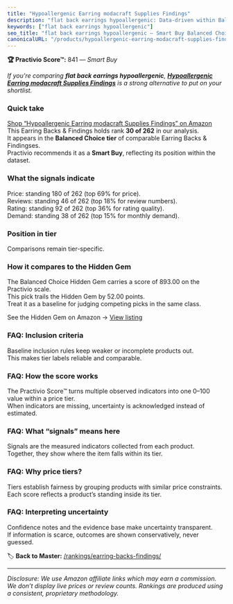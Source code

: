 ```yaml
---
title: "Hypoallergenic Earring modacraft Supplies Findings"
description: "flat back earrings hypoallergenic: Data-driven within Balanced Choice ranking using the Practivio Score™. Positioned by quality, value, demand, findability, mo…"
keywords: ["flat back earrings hypoallergenic"]
seo_title: "flat back earrings hypoallergenic — Smart Buy Balanced Choice (2025)"
canonicalURL: "/products/hypoallergenic-earring-modacraft-supplies-findings-B0B1QBHLMV/"
---
```


**🏆 Practivio Score™:** 841 — _Smart Buy_


*If you're comparing **flat back earrings hypoallergenic**, **[Hypoallergenic Earring modacraft Supplies Findings](https://www.amazon.com/dp/B0B1QBHLMV?tag=practivio-20)** is a strong alternative to put on your shortlist.*
### Quick take
[Shop “Hypoallergenic Earring modacraft Supplies Findings” on Amazon](https://www.amazon.com/dp/B0B1QBHLMV?tag=practivio-20)
This Earring Backs & Findings holds rank **30 of 262** in our analysis.  
It appears in the **Balanced Choice tier** of comparable Earring Backs & Findingses.  
Practivio recommends it as a **Smart Buy**, reflecting its position within the dataset.

### What the signals indicate
Price: standing 180 of 262 (top 69% for price).  
Reviews: standing 46 of 262 (top 18% for review numbers).  
Rating: standing 92 of 262 (top 36% for rating quality).  
Demand: standing 38 of 262 (top 15% for monthly demand).

### Position in tier
Comparisons remain tier-specific.

### How it compares to the Hidden Gem
The Balanced Choice Hidden Gem carries a score of 893.00 on the Practivio scale.  
This pick trails the Hidden Gem by 52.00 points.  
Treat it as a baseline for judging competing picks in the same class.  

See the Hidden Gem on Amazon → [View listing](https://www.amazon.com/dp/B083428HLR?tag=practivio-20)

### FAQ: Inclusion criteria
Baseline inclusion rules keep weaker or incomplete products out.  
This makes tier labels reliable and comparable.

### FAQ: How the score works
The Practivio Score™ turns multiple observed indicators into one 0–100 value within a price tier.  
When indicators are missing, uncertainty is acknowledged instead of estimated.

### FAQ: What “signals” means here
Signals are the measured indicators collected from each product.  
Together, they show where the item falls within its tier.

### FAQ: Why price tiers?
Tiers establish fairness by grouping products with similar price constraints.  
Each score reflects a product’s standing inside its tier.

### FAQ: Interpreting uncertainty
Confidence notes and the evidence base make uncertainty transparent.  
If information is scarce, outcomes are shown conservatively, never guessed.


🏷️ **Back to Master:** [/rankings/earring-backs-findings/](/rankings/earring-backs-findings/)

---
_Disclosure: We use Amazon affiliate links which may earn a commission. We don’t display live prices or review counts. Rankings are produced using a consistent, proprietary methodology._
